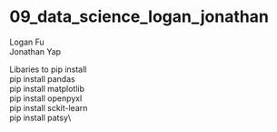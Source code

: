 # 09_data_science_logan_jonathan

Logan Fu\
Jonathan Yap

Libaries to pip install\
pip install pandas\
pip install matplotlib\
pip install openpyxl\
pip install sckit-learn\
pip install patsy\